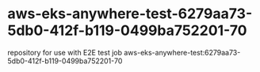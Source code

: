 # aws-eks-anywhere-test-6279aa73-5db0-412f-b119-0499ba752201-70
repository for use with E2E test job aws-eks-anywhere-test:6279aa73-5db0-412f-b119-0499ba752201-70
